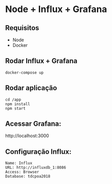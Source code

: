 # Node + Influx + Grafana

## Requisitos

- Node
- Docker

## Rodar Influx + Grafana

`docker-compose up`

## Rodar aplicação

```
cd /app
npm install
npm start
```

## Acessar Grafana:

http://localhost:3000

## Configuração Influx:

```
Name: Influx
URL: http://influxdb_1:8086
Access: Browser
Database: tdcpoa2018
```